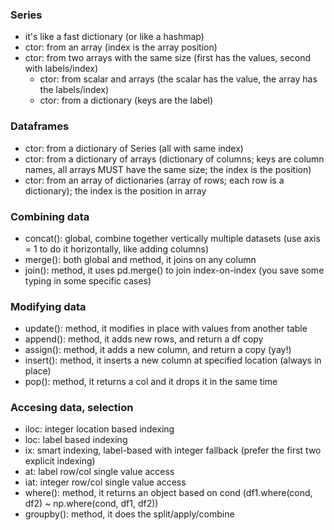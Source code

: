 ### Series
* it's like a fast dictionary (or like a hashmap)
* ctor: from an array (index is the array position)
* ctor: from two arrays with the same size (first has the values, second with labels/index)
  * ctor: from scalar and arrays (the scalar has the value, the array has the labels/index)
  * ctor: from a dictionary (keys are the label)

### Dataframes
  * ctor: from a dictionary of Series (all with same index)
  * ctor: from a dictionary of arrays (dictionary of columns; keys are column names, all arrays MUST have the same size; the index is the position)
  * ctor: from an array of dictionaries (array of rows; each row is a dictionary); the index is the position in array
  
### Combining data
  * concat(): global, combine together vertically multiple datasets (use axis = 1 to do it horizontally, like adding columns)
  * merge(): both global and method, it joins on any column
  * join(): method, it uses pd.merge() to join index-on-index (you save some typing in some specific cases)

### Modifying data
  * update(): method, it modifies in place with values from another table
  * append(): method, it adds new rows, and return a df copy
  * assign(): method, it adds a new column, and return a copy (yay!)
  * insert(): method, it inserts a new column at specified location (always in place)
  * pop(): method, it returns a col and it drops it in the same time

### Accesing data, selection
  * iloc: integer location based indexing
  * loc: label based indexing
  * ix: smart indexing, label-based with integer fallback (prefer the first two explicit indexing)
  * at: label row/col single value access
  * iat: integer row/col single value access
  * where(): method, it returns an object based on cond (df1.where(cond, df2) ~ np.where(cond, df1, df2))
  * groupby(): method, it does the split/apply/combine



